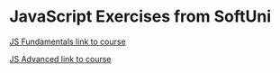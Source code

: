 # JavaScript Exercises from SoftUni

[JS Fundamentals link to course](https://softuni.bg/trainings/1447/js-fundamentals-september-2016)

[JS Advanced link to course](https://softuni.bg/trainings/1486/js-advanced-october-2016)

